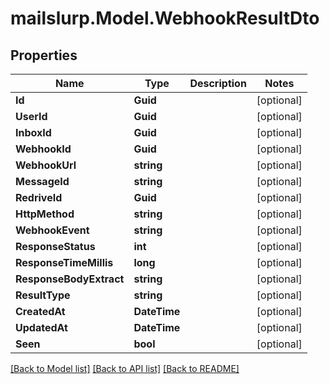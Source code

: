 # mailslurp.Model.WebhookResultDto
## Properties

Name | Type | Description | Notes
------------ | ------------- | ------------- | -------------
**Id** | **Guid** |  | [optional] 
**UserId** | **Guid** |  | [optional] 
**InboxId** | **Guid** |  | [optional] 
**WebhookId** | **Guid** |  | [optional] 
**WebhookUrl** | **string** |  | [optional] 
**MessageId** | **string** |  | [optional] 
**RedriveId** | **Guid** |  | [optional] 
**HttpMethod** | **string** |  | [optional] 
**WebhookEvent** | **string** |  | [optional] 
**ResponseStatus** | **int** |  | [optional] 
**ResponseTimeMillis** | **long** |  | [optional] 
**ResponseBodyExtract** | **string** |  | [optional] 
**ResultType** | **string** |  | [optional] 
**CreatedAt** | **DateTime** |  | [optional] 
**UpdatedAt** | **DateTime** |  | [optional] 
**Seen** | **bool** |  | [optional] 

[[Back to Model list]](../README#documentation-for-models) [[Back to API list]](../README#documentation-for-api-endpoints) [[Back to README]](../README)

